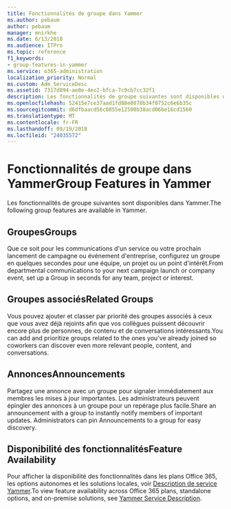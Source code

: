 ```yaml
---
title: Fonctionnalités de groupe dans Yammer
ms.author: pebaum
author: pebaum
manager: mnirkhe
ms.date: 6/13/2018
ms.audience: ITPro
ms.topic: reference
f1_keywords:
- group-features-in-yammer
ms.service: o365-administration
localization_priority: Normal
ms.custom: Adm_ServiceDesc
ms.assetid: 7317d894-ae8e-4ec2-bfca-7c9cb7cc32f1
description: Les fonctionnalités de groupe suivantes sont disponibles dans Yammer.
ms.openlocfilehash: 52415e7ce37aad1fd88e8078b34f0752c6e6b35c
ms.sourcegitcommit: d6dfbaacd56c0855e12500b38acd06be16cd1560
ms.translationtype: MT
ms.contentlocale: fr-FR
ms.lasthandoff: 09/19/2018
ms.locfileid: "24035572"
---
```

# <a name="group-features-in-yammer"></a><span data-ttu-id="1293a-103">Fonctionnalités de groupe dans Yammer</span><span class="sxs-lookup"><span data-stu-id="1293a-103">Group Features in Yammer</span></span>

<span data-ttu-id="1293a-104">Les fonctionnalités de groupe suivantes sont disponibles dans Yammer.</span><span class="sxs-lookup"><span data-stu-id="1293a-104">The following group features are available in Yammer.</span></span>
  
## <a name="groups"></a><span data-ttu-id="1293a-105">Groupes</span><span class="sxs-lookup"><span data-stu-id="1293a-105">Groups</span></span>
<span data-ttu-id="1293a-106"><a name="bkmk_Groups"> </a></span><span class="sxs-lookup"><span data-stu-id="1293a-106"></span></span>

<span data-ttu-id="1293a-107">Que ce soit pour les communications d'un service ou votre prochain lancement de campagne ou événement d'entreprise, configurez un groupe en quelques secondes pour une équipe, un projet ou un point d'intérêt.</span><span class="sxs-lookup"><span data-stu-id="1293a-107">From departmental communications to your next campaign launch or company event, set up a Group in seconds for any team, project or interest.</span></span>
  
## <a name="related-groups"></a><span data-ttu-id="1293a-108">Groupes associés</span><span class="sxs-lookup"><span data-stu-id="1293a-108">Related Groups</span></span>
<span data-ttu-id="1293a-109"><a name="bkmk_RelatedGroups"> </a></span><span class="sxs-lookup"><span data-stu-id="1293a-109"></span></span>

<span data-ttu-id="1293a-110">Vous pouvez ajouter et classer par priorité des groupes associés à ceux que vous avez déjà rejoints afin que vos collègues puissent découvrir encore plus de personnes, de contenu et de conversations intéressants.</span><span class="sxs-lookup"><span data-stu-id="1293a-110">You can add and prioritize groups related to the ones you've already joined so coworkers can discover even more relevant people, content, and conversations.</span></span>
  
## <a name="announcements"></a><span data-ttu-id="1293a-111">Annonces</span><span class="sxs-lookup"><span data-stu-id="1293a-111">Announcements</span></span>
<span data-ttu-id="1293a-112"><a name="bkmk_Announcements"> </a></span><span class="sxs-lookup"><span data-stu-id="1293a-112"></span></span>

<span data-ttu-id="1293a-p101">Partagez une annonce avec un groupe pour signaler immédiatement aux membres les mises à jour importantes. Les administrateurs peuvent épingler des annonces à un groupe pour un repérage plus facile.</span><span class="sxs-lookup"><span data-stu-id="1293a-p101">Share an announcement with a group to instantly notify members of important updates. Administrators can pin Announcements to a group for easy discovery.</span></span>
  
## <a name="feature-availability"></a><span data-ttu-id="1293a-115">Disponibilité des fonctionnalités</span><span class="sxs-lookup"><span data-stu-id="1293a-115">Feature Availability</span></span>
<span data-ttu-id="1293a-116"><a name="bkmk_Announcements"> </a></span><span class="sxs-lookup"><span data-stu-id="1293a-116"></span></span>

<span data-ttu-id="1293a-117">Pour afficher la disponibilité des fonctionnalités dans les plans Office 365, les options autonomes et les solutions locales, voir [Description de service Yammer](yammer-service-description.md).</span><span class="sxs-lookup"><span data-stu-id="1293a-117">To view feature availability across Office 365 plans, standalone options, and on-premise solutions, see [Yammer Service Description](yammer-service-description.md).</span></span>
  

